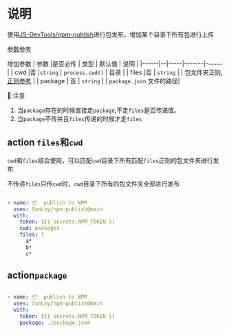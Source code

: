 # 说明

使用[JS-DevTools/npm-publish](https://github.com/JS-DevTools/npm-publish)进行包发布，增加某个目录下所有包进行上传

[参数参考](https://github.com/JS-DevTools/npm-publish)

增加参数
| 参数  |是否必传 | 类型 | 默认值 | 说明  |
|------|--|-----|-------|------|
| cwd |否 |`string` | `process.cwd()` | 目录 |
| files |否 | `string` |  | 包文件夹正则,[正则参考](https://www.npmjs.com/package/micromatch) |
| package | 否 | `string` | | `package.json` 文件的路径|

📢:注意

1. 当`package`存在的时候直接走`package`,不走`files`是否传递值。
2. 当`package`不传并且`files`传递的时候才走`files`

## action `files`和`cwd`

`cwd`和`files`结合使用，可以匹配`cwd`目录下所有匹配`files`正则的包文件夹进行发布

不传递`files`只传`cwd`时，`cwd`目录下所有的包文件夹全部进行发布

```yml

- name: 📦  publish to NPM
  uses: SunLxy/npm-publish@main
  with:
    token: ${{ secrets.NPM_TOKEN }}
    cwd: packages
    files: |
      a*
      b*
      c*
```

## action`package`

```yml

- name: 📦  publish to NPM
  uses: SunLxy/npm-publish@main
  with:
    token: ${{ secrets.NPM_TOKEN }}
    package: ./package.json
```
